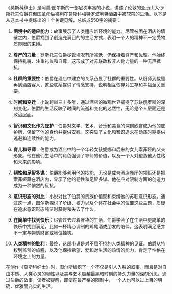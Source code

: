《莫斯科绅士》是阿莫·图尔斯的一部层次丰富的小说，讲述了伦敦的亚历山大·罗斯托夫伯爵在俄国革命后被判在莫斯科梅特罗波利特酒店中被软禁的生活。以下是从这本书中提炼出的十个关键见解，总结成550字的摘要：

1. **困境中的适应能力**：故事展示了人类适应新环境的能力。尽管被困在酒店的墙壁之内，伯爵找到了创造充满目的的生活方式，表明一个人的精神不一定受物质界限的束缚。

2. **尊严的力量**：罗斯托夫伯爵尽管境况有所减低，仍保持着尊严和优雅。他始终保持礼貌、注重礼仪和自尊，这形成了对苏联政权非人化力量的一种无声抵抗。

3. **社群的重要性**：伯爵在酒店中建立的关系凸显了社群的重要性。从厨师到裁缝再到酒店客人，这些联系提供了情感支持，说明相互依存对生存和幸福至关重要。

4. **时间和变迁**：小说跨越三十多年，通过酒店的微观世界捕捉了苏联俄罗斯的深刻变化。伯爵的生活反映了时间的流逝和变化的必然性，无论是个人层面还是政治层面。

5. **智识和文化作为庇护**：伯爵对文学、艺术、音乐和美食的深刻欣赏成为他的庇护所，保留了他的身份并提供安慰。这突显了文化和智识追求在动荡时期提供逃避和连续性的能力。

6. **育儿和导师**：伯爵成为酒店中的一个年轻女孩妮娜和后来的女儿索菲娅的父亲形象。他在他们生活中的角色强调了导师的价值，以及一个人对塑造他人性格和未来的影响。

7. **韧性和足智多谋**：伯爵能够利用他的技能，无论是成为酒店餐厅的领班还是把索菲娅藏在酒店内，显示了他的韧性和足智多谋。他在应对限制方面的创造力成为一种悄然的反抗。

8. **意识形态的对比**：小说对比了伯爵的贵族价值观和束缚他的苏联意识形态。通过这一点，图尔斯探讨了阶级、权力以及个体在社会中的位置这些主题，质疑在追求意识形态纯洁时获得和失去了什么。

9. **在简单中找到快乐**：尽管过去过着奢华的生活，伯爵学会了在生活中更简单的快乐中找到满足，比如一杯精心调制的鸡尾酒或朋友的陪伴。这表明满足感并不一定与物质财富或地位挂钩。

10. **人类精神的胜利**：最终，这部小说是对不屈不挠的人类精神的见证。伯爵从特权到监禁的旅程，以及他保持希望、爱和对生活的热情的能力，肯定了性格在环境之上的力量。

在创作《莫斯科绅士》时，图尔斯编织了一个不仅是引人入胜的叙事，而且是对自由本质、人类心灵的韧性以及美与艺术超越最黑暗时刻的持久力量的深刻沉思。通过伯爵的故事，读者被提醒，即使在最严格的限制中，一个人也可以过上目的明确、优雅而充实的生活。